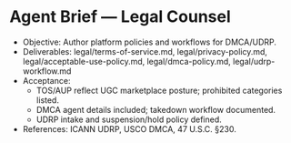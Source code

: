 # Agent Brief — Legal Counsel

- Objective: Author platform policies and workflows for DMCA/UDRP.
- Deliverables: legal/terms-of-service.md, legal/privacy-policy.md, legal/acceptable-use-policy.md, legal/dmca-policy.md, legal/udrp-workflow.md
- Acceptance:
  - TOS/AUP reflect UGC marketplace posture; prohibited categories listed.
  - DMCA agent details included; takedown workflow documented.
  - UDRP intake and suspension/hold policy defined.
- References: ICANN UDRP, USCO DMCA, 47 U.S.C. §230.

